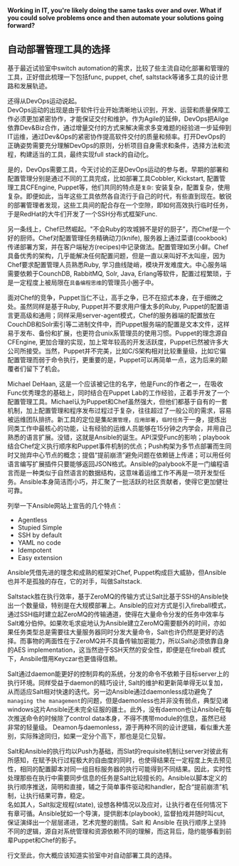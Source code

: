  **Working in IT, you're likely doing the same tasks over and over. What if you could solve problems once and then automate your solutions going forward?**

## 自动部署管理工具的选择
基于最近试验室中switch automation的需求，比较了些主流自动化部署和管理的工具，正好借此梳理一下包括func, puppet, chef, saltstack等诸多工具的设计思路和发展轨迹。

还得从DevOps运动说起。  
DevOps运动的出现是由于软件行业开始清晰地认识到，开发、运营和质量保障工作必须更加紧密协作，才能保证交付和维护。作为Agile的延伸，DevOps把Ailge依靠Dev&Biz合作，通过增量交付的方式来解决需求多变难题的经验进一步延伸到IT运维，通过Dev&Ops的紧密协作提高软件交付的质量和频率。打开DevOps的正确姿势需要充分理解DevOps的原则，分析项目自身需求和条件，选择方法和流程，构建适当的工具，最终实现full stack的自动化。

是的，DevOps需要工具，今天讨论的正是DevOps运动的参与者。早期的部署和配置管理分别是通过不同的工具完成，比如部署工具Cobbler, Kickstart, 配置管理工具CFEngine, Puppet等，他们共同的特点是`复杂`: 安装复杂，配置复杂，使用复杂。即便如此，当年这些工具依然各自流行于自己的时代，有些直到现在。敏锐的部署管理者发现，这些工具间的配合存在一个空隙，即如何高效执行临时任务，于是RedHat的大牛们开发了一个SSH分布式框架Func.

另一条线上，Chef已然崛起。"不会Ruby的攻城狮不是好的厨子”，而Chef是一个好的厨师。Chef对配置管理任务精确动刀(knife), 服务器上通过菜谱(cookbook)传递部署方案，并在客户端秘方(recipes)中记录做法。配置管理如烹小鲜。Chef具备优秀的架构，几乎能解决任何配置问题，但是一直以来叫好不太叫座，因为Chef要求配置管理人员熟悉Ruby, 学习曲线陡峭，模块开发难度大。中心服务端需要依赖于CounchDB, RabbitMQ, Solr, Java, Erlang等软件，配置过程繁琐，于是一定程度上被局限在`具备编程思维`的管理员小圈子中。

面对Chef的竞争，Puppet当仁不让，高手之争，已不在招式本身，在于细微之处。虽然同样是基于Ruby, Puppet并不要求用户懂太多的Ruby, Puppet的配置语言更高级和通用；同样采用server-agent模式，Chef的服务器端的配置放在CouchDB和Solr索引等二进制文件中，而Puppet服务端的配置是文本文件，这样易于发布、备份和扩展，也更符合unix系管理员的使用习惯。Puppet的理念源自CFEngine, 更加合理的实现，加上常年较高的开发活跃度，Puppet已然被许多大公司所接受。当然，Puppet并不完美，比如C/S架构相对比较重量级，比如它偏配置管理而弱于命令执行，更重要的是，Puppet可以再简单一点，这为后来的颠覆者们留下了机会。

Michael DeHaan, 这是一个应该被记住的名字，他是Func的作者之一，在吸收Func优秀理念的基础上，同时结合在Puppet Lab的工作经验，正着手开发了一个配置管理工具。Michael认为Puppet和Chef虽然强大，但他们都基于自有的一套机制，加上配置管理和程序发布过程过于复杂，往往超过了一般公司的需求，容易被运维团队排挤。新工具的定位是集`配置管理`，`应用部署`，`临时任务`于一身，提炼出同类工作中最核心的功能，让有经验的运维人员能够在15分钟之内学会，并用自己熟悉的语言扩展。没错，这就是Ansible的诞生。API深受Func的影响；playbook结合Chef定义执行顺序和Puppet事件机制的优点；Push构架为多节点部署而生同时又抛弃中心节点的概念；提倡“提前崩溃”避免问题在依赖链上传递；可以用任何语言编写扩展插件只要能够返回JSON格式。Ansible的palybook不是一门编程语言而是一种类似于自然语言的数据结构，这意味着运维工作不再是一项开发型任务。Ansible本身简洁而小巧，并汇聚了一批活跃的社区贡献者，使得它更加健壮可靠。

列举一下Ansible网站上宣告的几个特点：
* Agentless
* Stupied Simple
* SSH by default
* YAML no code
* Idempotent
* Easy extension

Ansible凭借先进的理念和成熟的框架对Chef, Puppet构成巨大威胁，但Ansible也并不是孤独的存在，它的对手，叫做Saltstack.

Saltstack胜在执行效率，基于ZeroMQ的传输方式让Salt比基于SSH的Ansible快出一个数量级，特别是在大规模部署上。Ansible的应对方式是引入fireball模式，通过SSH临时建立起ZeroMQ的传输通道，使得在大量命令分发的任务中效率与Salt难分伯仲。如果吹毛求疵地认为Ansible建立ZeroMQ需要额外的时间，亦如果任务类型总是需要往大量服务器同时分发大量命令，Salt也许仍然是更好的选择。而事物的两面性在于ZeroMQ并不具备传输加密能力，所以Salt必须依靠自身的AES implementation，这当然逊于SSH天然的安全性，即便是在fireball 模式下，Ansbile借用Keyczar也更值得信赖。

Salt通过daemon能更好的控制异构的系统，分发的命令不依赖于目标server上的执行环境。同样受益于daemon的精巧设计, Salt的维护和更新简单得无以复加，从而适应Salt相对快速的迭代。另一边Ansible通过daemonless成功避免了`managing the management`的问题，但是daemonless也并非没有弱点，典型见诸windows这片Ansible还未完全征服的疆土。此外，没有daemon也让Ansible在每次推送命令的时候除了control data本身，不得不携带module的信息，虽然已经非常的轻量级。  Deamon与daemonless，源于两种不同的设计逻辑，看似重大差别，实际殊途同归，如果一定分个高下，那也是见仁见智。

Salt和Ansible的执行均以Push为基础，而Slat的requisite机制让server对彼此有所感知，在赋予执行过程极大的自由度的同时，也使得结果在一定程度上失去预见性，相同的配置脚本对同一组目标服务器的执行可能得到不同结果。因此，实时性处理那些在执行中需要同步信息的任务是Salt比较擅长的。Ansible以脚本定义的执行顺序推送，简明和直接，辅之于简单事件驱动和handler，配合“提前崩溃”机制，让执行结果可靠，稳定。  
名如其人，Salt拟定规程(state), 设想各种情况以及应对，让执行者在任何情况下有章可循。Ansible犹如一个导演，提供剧本(playbook), 监督拍戏并随时叫cut, 保证演绎出一个层层递进，艺术完整的剧情。Salt 和 Ansible 在执行顺序上坚持不同的逻辑，源自对系统管理和资源依赖不同的理解，而这背后，隐约能够看到前辈Puppet和Chef的影子。

行文至此，你大概应该知道实验室中对自动部署工具的选择。
